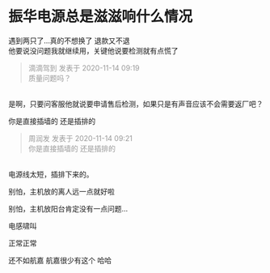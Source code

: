 # 振华电源总是滋滋响什么情况


遇到两只了…真的不想换了 退款又不退<br />
他要说没问题我就继续用，关键他说要检测就有点慌了

<div class="quote"><blockquote><font color="#999999">滴滴驾到 发表于 2020-11-14 09:19</font><br />
<font color="#999999">质量问题吗？</font></blockquote></div><br />
是啊，只要问客服他就说要申请售后检测，如果只是有声音应该不会需要返厂吧？

你是直接插墙的 还是插排的

<div class="quote"><blockquote><font color="#999999">周润发 发表于 2020-11-14 09:21</font><br />
<font color="#999999">你是直接插墙的 还是插排的</font></blockquote></div><br />
电源线太短，插排下来的。

别怕，主机放的离人远一点就好啦

别怕，主机放阳台肯定没有一点问题...<img id="aimg_BcmNb" onclick="zoom(this, this.src, 0, 0, 0)" class="zoom" src="https://cdn.jsdelivr.net/gh/hishis/forum-master/public/images/patch.gif" onmouseover="img_onmouseoverfunc(this)" onload="thumbImg(this)" border="0" alt="" />

电感啸叫

正常正常

<img src="static/image/smiley/default/lol.gif" smilieid="12" border="0" alt="" />还不如航嘉 航嘉很少有这个 哈哈
